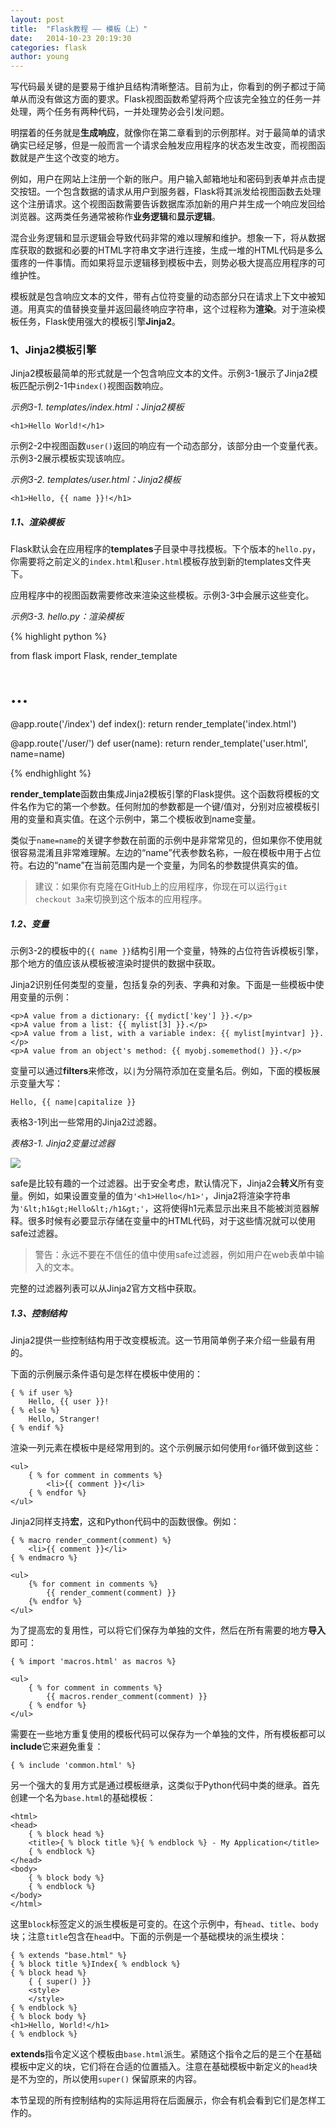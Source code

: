 ```yaml
---
layout: post
title:  "Flask教程 —— 模板（上）"
date:   2014-10-23 20:19:30
categories: flask
author: young
---
```


写代码最关键的是要易于维护且结构清晰整洁。目前为止，你看到的例子都过于简单从而没有做这方面的要求。Flask视图函数希望将两个应该完全独立的任务一并处理，两个任务有两种代码，一并处理势必会引发问题。

明摆着的任务就是**生成响应**，就像你在第二章看到的示例那样。对于最简单的请求确实已经足够，但是一般而言一个请求会触发应用程序的状态发生改变，而视图函数就是产生这个改变的地方。

例如，用户在网站上注册一个新的账户。用户输入邮箱地址和密码到表单并点击提交按钮。一个包含数据的请求从用户到服务器，Flask将其派发给视图函数去处理这个注册请求。这个视图函数需要告诉数据库添加新的用户并生成一个响应发回给浏览器。这两类任务通常被称作**业务逻辑**和**显示逻辑**。

混合业务逻辑和显示逻辑会导致代码非常的难以理解和维护。想象一下，将从数据库获取的数据和必要的HTML字符串文字进行连接，生成一堆的HTML代码是多么蛋疼的一件事情。而如果将显示逻辑移到模板中去，则势必极大提高应用程序的可维护性。

模板就是包含响应文本的文件，带有占位符变量的动态部分只在请求上下文中被知道。用真实的值替换变量并返回最终响应字符串，这个过程称为**渲染**。对于渲染模板任务，Flask使用强大的模板引擎**Jinja2**。

### 1、Jinja2模板引擎

Jinja2模板最简单的形式就是一个包含响应文本的文件。示例3-1展示了Jinja2模板匹配示例2-1中`index()`视图函数响应。

_示例3-1. templates/index.html：Jinja2模板_

    <h1>Hello World!</h1>

示例2-2中视图函数`user()`返回的响应有一个动态部分，该部分由一个变量代表。示例3-2展示模板实现该响应。

_示例3-2. templates/user.html：Jinja2模板_

    <h1>Hello, {{ name }}!</h1>

##### 1.1、渲染模板

Flask默认会在应用程序的**templates**子目录中寻找模板。下个版本的`hello.py`，你需要将之前定义的`index.html`和`user.html`模板存放到新的templates文件夹下。

应用程序中的视图函数需要修改来渲染这些模板。示例3-3中会展示这些变化。

_示例3-3. hello.py：渲染模板_

{% highlight python %}

from flask import Flask, render_template

# ...

@app.route('/index')
def index():
    return render_template('index.html')

@app.route('/user/<name>')
def user(name):
    return render_template('user.html', name=name)

{% endhighlight %}

**render_template**函数由集成Jinja2模板引擎的Flask提供。这个函数将模板的文件名作为它的第一个参数。任何附加的参数都是一个键/值对，分别对应被模板引用的变量和真实值。在这个示例中，第二个模板收到name变量。

类似于`name=name`的关键字参数在前面的示例中是非常常见的，但如果你不使用就很容易混淆且非常难理解。左边的“name”代表参数名称，一般在模板中用于占位符。右边的“name”在当前范围内是一个变量，为同名的参数提供真实的值。

>建议：如果你有克隆在GitHub上的应用程序，你现在可以运行`git checkout 3a`来切换到这个版本的应用程序。

##### 1.2、变量

示例3-2的模板中的`{{ name }}`结构引用一个变量，特殊的占位符告诉模板引擎，那个地方的值应该从模板被渲染时提供的数据中获取。

Jinja2识别任何类型的变量，包括复杂的列表、字典和对象。下面是一些模板中使用变量的示例：

    <p>A value from a dictionary: {{ mydict['key'] }}.</p>
    <p>A value from a list: {{ mylist[3] }}.</p>
    <p>A value from a list, with a variable index: {{ mylist[myintvar] }}.</p> 
    <p>A value from an object's method: {{ myobj.somemethod() }}.</p>

变量可以通过**filters**来修改，以`|`为分隔符添加在变量名后。例如，下面的模板展示变量大写：

    Hello, {{ name|capitalize }}

表格3-1列出一些常用的Jinja2过滤器。

_表格3-1. Jinja2变量过滤器_

![](http://young-py.github.io/imgs/flask3-01.png)

safe是比较有趣的一个过滤器。出于安全考虑，默认情况下，Jinja2会**转义**所有变量。例如，如果设置变量的值为`'<h1>Hello</h1>'`，Jinja2将渲染字符串为`'&lt;h1&gt;Hello&lt;/h1&gt;'`，这将使得h1元素显示出来且不能被浏览器解释。很多时候有必要显示存储在变量中的HTML代码，对于这些情况就可以使用safe过滤器。

>警告：永远不要在不信任的值中使用safe过滤器，例如用户在web表单中输入的文本。

完整的过滤器列表可以从Jinja2官方文档中获取。

##### 1.3、控制结构

Jinja2提供一些控制结构用于改变模板流。这一节用简单例子来介绍一些最有用的。

下面的示例展示条件语句是怎样在模板中使用的：

    { % if user %}
        Hello, {{ user }}!
    { % else %}
        Hello, Stranger!
    { % endif %}

渲染一列元素在模板中是经常用到的。这个示例展示如何使用`for`循环做到这些：

    <ul>
        { % for comment in comments %} 
            <li>{{ comment }}</li>
        { % endfor %}
    </ul>

Jinja2同样支持**宏**，这和Python代码中的函数很像。例如：

    { % macro render_comment(comment) %} 
        <li>{{ comment }}</li>
    { % endmacro %}

    <ul>
        {% for comment in comments %}
            {{ render_comment(comment) }}
        {% endfor %}
    </ul>

为了提高宏的复用性，可以将它们保存为单独的文件，然后在所有需要的地方**导入**即可：

    { % import 'macros.html' as macros %}

    <ul>
        { % for comment in comments %}
            {{ macros.render_comment(comment) }}
        { % endfor %}
    </ul>

需要在一些地方重复使用的模板代码可以保存为一个单独的文件，所有模板都可以**include**它来避免重复：

    { % include 'common.html' %}

另一个强大的复用方式是通过模板继承，这类似于Python代码中类的继承。首先创建一个名为`base.html`的基础模板：

    <html>
    <head>
        { % block head %}
        <title>{ % block title %}{ % endblock %} - My Application</title> 
        { % endblock %}
    </head>
    <body>
        { % block body %}
        { % endblock %}
    </body>
    </html>

这里`block`标签定义的派生模板是可变的。在这个示例中，有`head`、`title`、`body`块；注意`title`包含在`head`中。下面的示例是一个基础模块的派生模块：

    { % extends "base.html" %}
    { % block title %}Index{ % endblock %}
    { % block head %}
        { { super() }}
        <style>
        </style>
    { % endblock %}
    { % block body %} 
    <h1>Hello, World!</h1>
    { % endblock %}

**extends**指令定义这个模板由`base.html`派生。紧随这个指令之后的是三个在基础模板中定义的块，它们将在合适的位置插入。注意在基础模板中新定义的`head`块是不为空的，所以使用`super()` 保留原来的内容。

本节呈现的所有控制结构的实际运用将在后面展示，你会有机会看到它们是怎样工作的。








